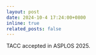 ```yaml
---
layout: post
date: 2024-10-4 17:24:00+0800
inline: true
related_posts: false
---
```


TACC accepted in ASPLOS 2025.
